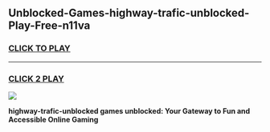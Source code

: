 
## Unblocked-Games-highway-trafic-unblocked-Play-Free-n11va
<h3>
<a href="https://premium76.site?title=highway-trafic-unblocked&ref=23A">CLICK TO PLAY</a></h3>
<hr>

<h3>
<a href="https://premium76.site?title=highway-trafic-unblocked&ref=23A">CLICK 2 PLAY</a>
  
</h3>

<a href="https://premium76.site?title=highway-trafic-unblocked&ref=23A"><img src="https://clearcache.store/games.png"></a>


**highway-trafic-unblocked games unblocked: Your Gateway to Fun and Accessible Online Gaming**
